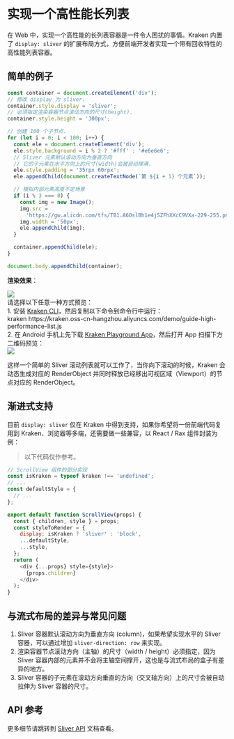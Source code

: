 # 实现一个高性能长列表

在 Web 中，实现一个高性能的长列表容器是一件令人困扰的事情。Kraken 内置了 `display: sliver` 的扩展布局方式，方便前端开发者实现一个带有回收特性的高性能列表容器。

## 简单的例子

```js
const container = document.createElement('div');
// 修改 display 为 sliver.
container.style.display = 'sliver';
// 必须指定渲染容器节点滚动方向的尺寸(height).
container.style.height = '300px';

// 创建 100 个子节点.
for (let i = 0; i < 100; i++) {
  const ele = document.createElement('div');
  ele.style.background = i % 2 ? '#fff' : '#e6e6e6';
  // Sliver 元素默认滚动方向为垂直方向
  // 它的子元素在水平方向上的尺寸(width)会被自动撑满.
  ele.style.padding = '35rpx 60rpx';
  ele.appendChild(document.createTextNode(`第 ${i + 1} 个元素`));

  // 模拟内部元素高度不定场景
  if (i % 3 === 0) {
    const img = new Image();
    img.src =
      'https://gw.alicdn.com/tfs/TB1.A6OslBh1e4jSZFhXXcC9VXa-229-255.png';
    img.width = '50px';
    ele.appendChild(img);
  }

  container.appendChild(ele);
}

document.body.appendChild(container);
```

**渲染效果**：

<div className="code-preview">
  <img className="preview-image" src="https://img.alicdn.com/imgextra/i4/O1CN01AMUGBt1bpSRjWwYdO_!!6000000003514-2-tps-360-662.png" />

  <div className="preview-tips">
    <div className="preview-title">
      请选择以下任意一种方式预览：
    </div>
    <div className="preview-row">
      <div>
        1. 安装 <a href="/guide#快速体验-kraken">Kraken CLI</a>，然后复制以下命令到命令行中运行：
      </div>
      <div className="preview-code">
        kraken https://kraken.oss-cn-hangzhou.aliyuncs.com/demo/guide-high-performance-list.js
      </div>
    </div>
    <div className="preview-row">
      <div>
        2. 在 Android 手机上先下载 <a href="/guide#kraken-playground" >Kraken Playground App</a>，然后打开 App 扫描下方二维码预览：
      </div>
      <img className="preview-qrcode" src="https://img.alicdn.com/imgextra/i1/O1CN01eX1cyI1vCnKNgkfO4_!!6000000006137-2-tps-260-260.png" />
    </div>
  </div>
</div>

这样一个简单的 Sliver 滚动列表就可以工作了，当你向下滚动的时候，Kraken 会动态生成对应的 RenderObject 并同时释放已经移出可视区域（Viewport）的节点对应的 RenderObject。

## 渐进式支持

目前 `display: sliver` 仅在 Kraken 中得到支持，如果你希望将一份前端代码复用到 Kraken、浏览器等多端，还需要做一些兼容，以 React / Rax 组件封装为例：

> 以下代码仅作参考。

```js
// ScrollView 组件的部分实现
const isKraken = typeof kraken !== 'undefined';
// ...
const defaultStyle = {
  // ...
};

export default function ScrollView(props) {
  const { children, style } = props;
  const styleToRender = {
    display: isKraken ? 'sliver' : 'block',
    ...defaultStyle,
    ...style,
  };
  return (
    <div {...props} style={style}>
      {props.children}
    </div>
  );
}
```

## 与流式布局的差异与常见问题

1. Sliver 容器默认滚动方向为垂直方向 (column)，如果希望实现水平的 Sliver 容器，可以通过增加 `sliver-direction: row` 来实现。
2. 渲染容器节点滚动方向（主轴）的尺寸（width / height）必须指定，因为 Sliver 容器内部的元素并不会将主轴空间撑开，这也是与流式布局的盒子有差异的地方。
3. Sliver 容器的子元素在滚动方向垂直的方向（交叉轴方向）上的尺寸会被自动拉伸为 Sliver 容器的尺寸。

## API 参考

更多细节请跳转到 [Sliver API](/api/enhancement/sliver) 文档查看。
